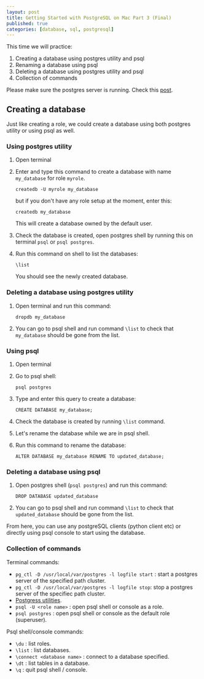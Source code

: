 ```yaml
---
layout: post
title: Getting Started with PostgreSQL on Mac Part 3 (Final)
published: true
categories: [database, sql, postgresql]
---
```


This time we will practice:

1. Creating a database using postgres utility and psql
2. Renaming a database using psql
3. Deleting a database using postgres utility and psql
4. Collection of commands

Please make sure the postgres server is running. Check this [post](https://mawaliya.github.io/getting-started-postgresql-mac-1).

## Creating a database

Just like creating a role, we could create a database using both postgres utility or using psql as well.

### Using postgres utility

1.  Open terminal
2.  Enter and type this command to create a database with name `my_database` for role `myrole`.

    ```
    createdb -U myrole my_database
    ```

    but if you don't have any role setup at the moment, enter this:

    ```
    createdb my_database
    ```

    This will create a database owned by the default user.

3.  Check the database is created, open postgres shell by running this on terminal `psql` or `psql postgres`.
4.  Run this command on shell to list the databases:

    ```
    \list
    ```

    You should see the newly created database.

### Deleting a database using postgres utility

1. Open terminal and run this command:

   ```
   dropdb my_database
   ```

2. You can go to psql shell and run command `\list` to check that `my_database` should be gone from the list.

### Using psql

1. Open terminal
2. Go to psql shell:

   ```
   psql postgres
   ```

3. Type and enter this query to create a database:

   ```
   CREATE DATABASE my_database;
   ```

4. Check the database is created by running `\list` command.
5. Let's rename the database while we are in psql shell.
6. Run this command to rename the database:

   ```
   ALTER DATABASE my_database RENAME TO updated_database;
   ```

### Deleting a database using psql

1. Open postgres shell (`psql postgres`) and run this command:

   ```
   DROP DATABASE updated_database
   ```

2. You can go to psql shell and run command `\list` to check that `updated_database` should be gone from the list.

From here, you can use any postgreSQL clients (python client etc) or directly using psql console to start using the database.


### Collection of commands

Terminal commands:

* `pg_ctl -D /usr/local/var/postgres -l logfile start`	:	start a postgres server of the specified path cluster.
* `pg_ctl -D /usr/local/var/postgres -l logfile stop`: stop a postgres server of the specifiec path cluster.
* [Postgress utilities](https://www.postgresql.org/docs/12/reference-client.html).
* `psql -U <role name>`	:	open psql shell or console as a role.
* `psql postgres`	:	open psql shell or console as the default role (superuser).

Psql shell/console commands:

* `\du`	:	list roles.
* `\list`	: 	list databases.
* `\connect <database name>`	:	connect to a database specified.
* `\dt`	:	list tables in a database.
* `\q`	:	quit psql shell / console.
